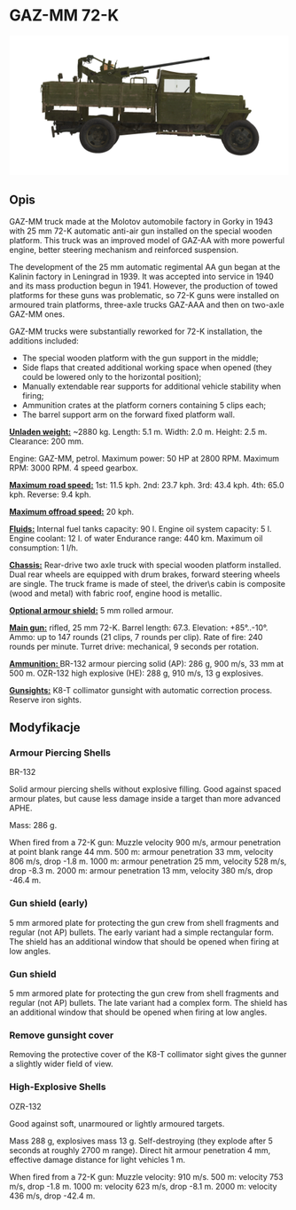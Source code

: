# GAZ-MM 72-K

![_gaz-mm-72k](../images/_gaz-mm-72k.png)

## Opis

GAZ-MM truck made at the Molotov automobile factory in Gorky in 1943 with 25 mm 72-K automatic anti-air gun installed on the special wooden platform. This truck was an improved model of GAZ-AA with more powerful engine, better steering mechanism and reinforced suspension.

The development of the 25 mm automatic regimental AA gun began at the Kalinin factory in Leningrad in 1939. It was accepted into service in 1940 and its mass production begun in 1941. However, the production of towed platforms for these guns was problematic, so 72-K guns were installed on armoured train platforms, three-axle trucks GAZ-AAA and then on two-axle GAZ-MM ones.

GAZ-MM trucks were substantially reworked for 72-K installation, the additions included:
- The special wooden platform with the gun support in the middle;
- Side flaps that created additional working space when opened (they could be lowered only to the horizontal position);
- Manually extendable rear supports for additional vehicle stability when firing;
- Ammunition crates at the platform corners containing 5 clips each;
- The barrel support arm on the forward fixed platform wall.

<b><u>Unladen weight:</u></b> ~2880 kg.
Length: 5.1 m.
Width: 2.0 m.
Height: 2.5 m.
Clearance: 200 mm.

Engine: GAZ-MM, petrol.
Maximum power: 50 HP at 2800 RPM.
Maximum RPM: 3000 RPM.
4 speed gearbox.

<b><u>Maximum road speed:</u></b>
1st: 11.5 kph.
2nd: 23.7 kph.
3rd: 43.4 kph.
4th: 65.0 kph.
Reverse: 9.4 kph.

<b><u>Maximum offroad speed:</u></b> 20 kph.

<b><u>Fluids:</u></b>
Internal fuel tanks capacity: 90 l.
Engine oil system capacity: 5 l.
Engine coolant: 12 l. of water
Endurance range: 440 km.
Maximum oil consumption: 1 l/h.

<b><u>Chassis:</u></b>
Rear-drive two axle truck with special wooden platform installed.
Dual rear wheels are equipped with drum brakes, forward steering wheels are single.
The truck frame is made of steel, the driver\s cabin is composite (wood and metal) with fabric roof, engine hood is metallic.

<b><u>Optional armour shield:</u></b>
5 mm rolled armour.

<b><u>Main gun:</u></b> rifled, 25 mm 72-K.
Barrel length: 67.3.
Elevation: +85°..-10°.
Ammo: up to 147 rounds (21 clips, 7 rounds per clip).
Rate of fire: 240 rounds per minute.
Turret drive: mechanical, 9 seconds per rotation.

<b><u>Ammunition: </u></b>
BR-132 armour piercing solid (AP): 286 g, 900 m/s, 33 mm at 500 m.
OZR-132 high explosive (HE): 288 g, 910 m/s, 13 g explosives.

<b><u>Gunsights:</u></b>
K8-T collimator gunsight with automatic correction process.
Reserve iron sights.


## Modyfikacje


### Armour Piercing Shells

BR-132

Solid armour piercing shells without explosive filling.
Good against spaced armour plates, but cause less damage inside a target than more advanced APHE.

Mass: 286 g.

When fired from a 72-K gun:
Muzzle velocity 900 m/s, armour penetration at point blank range 44 mm.
500 m: armour penetration 33 mm, velocity 806 m/s, drop -1.8 m.
1000 m: armour penetration 25 mm, velocity 528 m/s, drop -8.3 m.
2000 m: armour penetration 13 mm, velocity 380 m/s, drop -46.4 m.


### Gun shield (early)

5 mm armored plate for protecting the gun crew from shell fragments and regular (not AP) bullets. The early variant had a simple rectangular form.
The shield has an additional window that should be opened when firing at low angles.


### Gun shield

5 mm armored plate for protecting the gun crew from shell fragments and regular (not AP) bullets. The late variant had a complex form.
The shield has an additional window that should be opened when firing at low angles.


### Remove gunsight cover

Removing the protective cover of the K8-T collimator sight gives the gunner a slightly wider field of view.


### High-Explosive Shells

OZR-132

Good against soft, unarmoured or lightly armoured targets.

Mass 288 g, explosives mass 13 g.
Self-destroying (they explode after 5 seconds at roughly 2700 m range).
Direct hit armour penetration 4 mm, effective damage distance for light vehicles 1 m.

When fired from a 72-K gun:
Muzzle velocity: 910 m/s.
500 m: velocity 753 m/s, drop -1.8 m.
1000 m: velocity 623 m/s, drop -8.1 m.
2000 m: velocity 436 m/s, drop -42.4 m.
